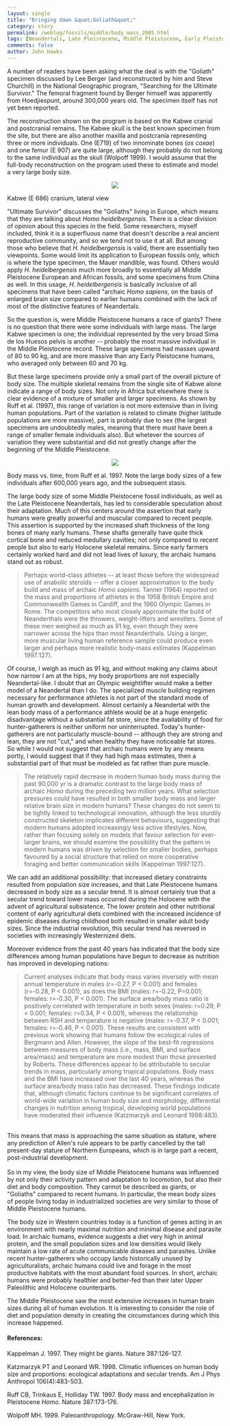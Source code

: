 ```yaml
---
layout: single 
title: "Bringing down &quot;Goliath&quot;" 
category: story
permalink: /weblog/fossils/middle/body_mass_2005.html
tags: [Neandertals, Late Pleistocene, Middle Pleistocene, Early Pleistocene] 
comments: false 
author: John Hawks 
---
```



<p>
A number of readers have been asking what the deal is with the "Goliath" specimen discussed by Lee Berger (and reconstructed by him and Steve Churchill) in the National Geographic program, "Searching for the Ultimate Survivor." The femoral fragment found by Berger himself was apparently from Hoedjiespunt, around 300,000 years old. The specimen itself has not yet been reported. 
</p>

<p>
The reconstruction shown on the program is based on the Kabwe cranial and postcranial remains. The Kabwe skull is the best known specimen from the site, but there are also another maxilla and postcrania representing three or more individuals. One (E719) of two innominate bones (<i>os coxae</i>) and one femur (E 907) are quite large, although they probably do not belong to the same individual as the skull (Wolpoff 1999). I would assume that the full-body reconstruction on the program used these to estimate and model a very large body size. 
</p>

<div style="text-align: center;">
<img src="/graphics/kabwe_lat.png" /></div>

<p class="caption">Kabwe (E 686) cranium, lateral view</p>

<p>
"Ultimate Survivor" discusses the "Goliaths" living in Europe, which means that they are talking about <i>Homo heidelbergensis</i>. There is a clear division of opinion about this species in the field. Some researchers, myself included, think it is a superfluous name that doesn't describe a real ancient reproductive community, and so we tend not to use it at all. But among those who believe that <i>H. heidelbergensis</i> is valid, there are essentially two viewpoints. Some would limit its application to European fossils only, which is where the type specimen, the Mauer mandible, was found. Others would apply <i>H. heidelbergensis</i> much more broadly to essentially all Middle Pleistocene European and African fossils, and some specimens from China as well. In this usage, <i>H. heidelbergensis</i> is basically inclusive of all specimens that have been called "archaic <i>Homo sapiens</i>, on the basis of enlarged brain size compared to earlier humans combined with the lack of most of the distinctive features of Neandertals. 
</p>

<p>
So the question is, were Middle Pleistocene humans a race of giants? There is no question that there were some individuals with large mass. The large Kabwe specimen is one; the individual represented by the very broad Sima de los Huesos pelvis is another -- probably the most massive individual in the Middle Pleistocene record. These large specimens had masses upward of 80 to 90 kg, and are more massive than any Early Pleistocene humans, who averaged only between 60 and 70 kg. 
</p>

<p>
But these large specimens provide only a small part of the overall picture of body size. The multiple skeletal remains from the single site of Kabwe alone indicate a range of body sizes. Not only in Africa but elsewhere there is clear evidence of a mixture of smaller and larger specimens. As shown by Ruff et al. (1997), this range of variation is not more extensive than in living human populations. Part of the variation is related to climate (higher latitude populations are more massive), part is probably due to sex (the largest specimens are undoubtedly males, meaning that there must have been a range of smaller female individuals also). But whetever the sources of variation they were substantial and did not greatly change after the beginning of the Middle Pleistocene. 
</p>

<div style="text-align: center;">
<img src="/graphics/ruff_mass_diagram.png" /> </div>

<p class="caption">Body mass vs. time, from Ruff et al. 1997. Note the large body sizes of a few individuals after 600,000 years ago, and the subsequent stasis. </p>
</p>

<p>
The large body size of some Middle Pleistocene fossil individuals, as well as the Late Pleistocene Neandertals, has led to considerable speculation about their adaptation. Much of this centers around the assertion that early humans were greatly powerful and muscular compared to recent people. This assertion is supported by the increased shaft thickness of the long bones of many early humans. These shafts generally have quite thick cortical bone and reduced medullary cavities; not only compared to recent people but also to early Holocene skeletal remains. Since early farmers certainly worked hard and did not lead lives of luxury, the archaic humans stand out as robust. 
</p>

<blockquote>Perhaps world-class athletes -- at least those before the widespread use of anabolic steroids -- offer a closer approximation to the body build and mass of archaic <i>Homo sapiens</i>. Tanner (1964) reported on the mass and proportions of athletes in the 1958 British Empire and Commonwealth Games in Cardiff, and the 1960 Olympic Games in Rome. The competitors who most closely approximate the build of Neanderthals were the throwers, weight-lifters and wrestlers. Some of these men weighed as much as 91 kg, even though they were narrower across the hips than most Neanderthals. Using a larger, more muscular living human reference sample could produce even larger and perhaps more realistic body-mass estimates (Kappelman 1997:127). </blockquote>

<p>
Of course, I weigh as much as 91 kg, and without making any claims about how narrow I am at the hips, my body proportions are not especially Neandertal-like. I doubt that an Olympic weightlifter would make a better model of a Neandertal than I do. The specialized muscle building regimen necessary for performance athletes is not part of the standard mode of human growth and development. Almost certainly a Neandertal with the lean body mass of a performance athlete would be at a huge energetic disadvantage without a substantial fat store, since the availability of food for hunter-gatherers is neither uniform nor uninterrupted. Today's hunter-gatherers are not particularly muscle-bound -- although they are strong and lean, they are not "cut," and when healthy they have noticeable fat stores. So while I would not suggest that archaic humans were by any means portly, I would suggest that if they had high mass estimates, then a substantial part of that must be modeled as fat rather than pure muscle. 
</p>

<blockquote>The relatively rapid decrease in modern human body mass during the past 90,000 yr is a dramatic contrast to the large body mass of archaic <i>Homo</i> during the preceding two million years. What selection pressures could have resulted in both smaller body mass and larger relative brain size in modern humans? These changes do not seem to be tightly linked to technological innovation, although the less sturdily constructed skeleton implicates different behaviours, suggesting that modern humans adopted increasingly less active lifestyles. Now, rather than focusing solely on models that favour selection for ever-larger brains, we should examine the possibility that the pattern in modern humans was driven by selection for smaller bodies, perhaps favoured by a social structure that relied on more cooperative foraging and better communication skills (Kappelman 1997:127). </blockquote>

<p>
We can add an additional possibility: that increased dietary constraints resulted from population size increases, and that Late Pleistocene humans decreased in body size as a secular trend. It is almost certainly true that a secular trend toward lower mass occurred during the Holocene with the advent of agricultural subsistence. The lower protein and other nutritional content of early agricultural diets combined with the increased incidence of epidemic diseases during childhood both resulted in smaller adult body sizes. Since the industrial revolution, this secular trend has reversed in societies with increasingly Westernized diets. 
</p>

<p>
Moreover evidence from the past 40 years has indicated that the body size differences among human populations have begun to decrease as nutrition has improved in developing nations: 
</p>

<blockquote>Current analyses indicate that body mass varies inversely with mean annual temperature in males (r=-0.27, P < 0.001) and females (r=-0.28, P < 0.001), as does the BMI (males: r=-0.22, P=0.001; females: r=-0.30, P < 0.001). The surface area/body mass ratio is positively correlated with temperature in both sexes (males: r=0.29, P < 0.001; females: r=0.34, P < 0.001), whereas the relationship between RSH and temperature is negative (males: r=-0.37, P < 0.001; females: r=-0.46, P < 0.001). These results are consistent with previous work showing that humans follow the ecological rules of Bergmann and Allen. However, the slope of the best-fit regressions between measures of body mass (i.e., mass, BMI, and surface area/mass) and temperature are more modest than those presented by Roberts. These differences appear to be attributable to secular trends in mass, particularly among tropical populations. Body mass and the BMI have increased over the last 40 years, whereas the surface area/body mass ratio has decreased. These findings indicate that, although climatic factors continue to be significant correlates of world-wide variation in human body size and morphology, differential changes in nutrition among tropical, developing world populations have moderated their influence (Katzmarzyk and Leonard 1998:483). </blockquote>
 <br />
This means that mass is approaching the same situation as stature, where any prediction of Allen's rule appears to be partly cancelled by the tall present-day stature of Northern Europeans, which is in large part a recent, post-industrial development. <br />
 <br />
So in my view, the body size of Middle Pleistocene humans was influenced by not only their activity pattern and adaptation to locomotion, but also their diet and body composition. They cannot be described as giants, or "Goliaths" compared to recent humans. In particular, the mean body sizes of people living today in industrialized societies are very similar to those of Middle Pleistocene humans. 
</p>

<p>
The body size in Western countries today is a function of genes acting in an environment with nearly maximal nutrition and minimal disease and parasite load. In archaic humans, evidence suggests a diet very high in animal protein, and the small population sizes and low densities would likely maintain a low rate of acute communicable diseases and parasites. Unlike recent hunter-gatherers who occupy lands historically unused by agriculturalists, archaic humans could live and forage in the most productive habitats with the most abundant food sources. In short, archaic humans were probably healthier and better-fed than their later Upper Paleolithic and Holocene counterparts. 
</p>

<p>
The Middle Pleistocene saw the most extensive increases in human brain sizes during all of human evolution. It is interesting to consider the role of diet and population density in creating the circumstances during which this increase happened. <br />
 
</p>

<h4>References:</h4>

<p class="cite">Kappelman J. 1997. They might be giants. Nature 387:126-127. </p>

<p class="cite">Katzmarzyk PT and Leonard WR. 1998. Climatic influences on human body size and proportions: ecological adaptations and secular trends. Am J Phys Anthropol 106(4):483-503.
</p>

<p class="cite">Ruff CB, Trinkaus E, Holliday TW. 1997. Body mass and encephalization in Pleistocene <i>Homo</i>. Nature 387:173-176. </p>

<p class="cite">Wolpoff MH. 1999. Paleoanthropology. McGraw-Hill, New York. 
</p>


